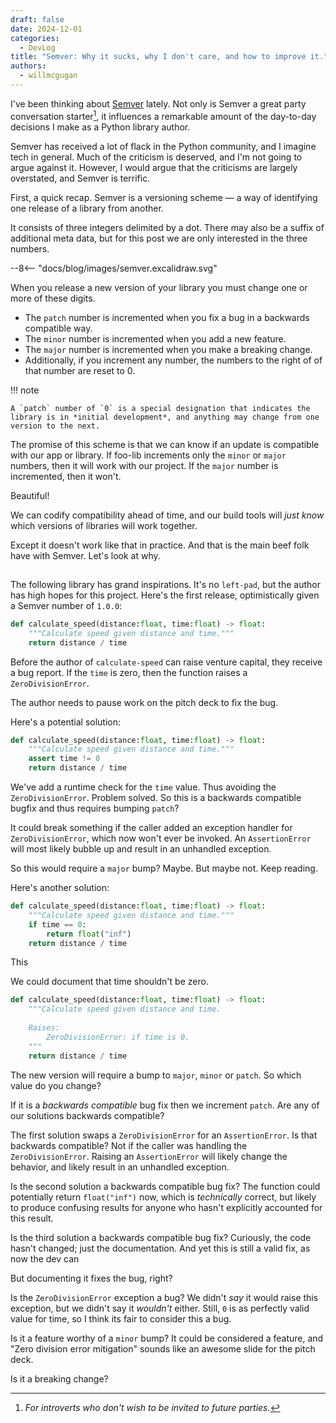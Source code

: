 ```yaml
---
draft: false
date: 2024-12-01
categories:
  - DevLog
title: "Semver: Why it sucks, why I don't care, and how to improve it."
authors:
  - willmcgugan
---
```


I've been thinking about [Semver](https://semver.org/) lately.
Not only is Semver a great party conversation starter[^1], it influences a remarkable amount of the day-to-day decisions I make as a Python library author.

Semver has received a lot of flack in the Python community, and I imagine tech in general.
Much of the criticism is deserved, and I'm not going to argue against it.
However, I would argue that the criticisms are largely overstated, and Semver is terrific.

First, a quick recap.
Semver is a versioning scheme &mdash; a way of identifying one release of a library from another.

It consists of three integers delimited by a dot.
There may also be a suffix of additional meta data, but for this post we are only interested in the three numbers.

<div class="excalidraw">
--8<-- "docs/blog/images/semver.excalidraw.svg"
</div>

When you release a new version of your library you must change one or more of these digits.

- The `patch` number is incremented when you fix a bug in a backwards compatible way.
- The `minor` number is incremented when you add a new feature.
- The `major` number is incremented when you make a breaking change.
- Additionally, if you increment any number, the numbers to the right of of that number are reset to 0.

!!! note

    A `patch` number of `0` is a special designation that indicates the library is in *initial development*, and anything may change from one version to the next.

The promise of this scheme is that we can know if an update is compatible with our app or library.
If foo-lib increments only the `minor` or `major` numbers, then it will work with our project.
If the `major` number is incremented, then it won't.

Beautiful!

We can codify compatibility ahead of time, and our build tools will *just know* which versions of libraries will work together.

Except it doesn't work like that in practice.
And that is the main beef folk have with Semver.
Let's look at why.

## 

The following library has grand inspirations.
It's no `left-pad`, but the author has high hopes for this project.
Here's the first release, optimistically given a Semver number of `1.0.0`:

```python
def calculate_speed(distance:float, time:float) -> float:
    """Calculate speed given distance and time."""
    return distance / time
```

Before the author of `calculate-speed` can raise venture capital, they receive a bug report.
If the `time` is zero, then the function raises a `ZeroDivisionError`.

The author needs to pause work on the pitch deck to fix the bug.

Here's a potential solution:

```python
def calculate_speed(distance:float, time:float) -> float:
    """Calculate speed given distance and time."""
    assert time != 0
    return distance / time
```

We've add a runtime check for the `time` value.
Thus avoiding the `ZeroDivisionError`.
Problem solved.
So this is a backwards compatible bugfix and thus requires bumping `patch`?

It could break something if the caller added an exception handler for `ZeroDivisionError`, which now won't ever be invoked.
An `AssertionError` will most likely bubble up and result in an unhandled exception. 

So this would require a `major` bump? Maybe. But maybe not. Keep reading.

Here's another solution:

```python
def calculate_speed(distance:float, time:float) -> float:
    """Calculate speed given distance and time."""
    if time == 0:
        return float("inf")
    return distance / time
```

This 


We could document that time shouldn't be zero.

```python
def calculate_speed(distance:float, time:float) -> float:
    """Calculate speed given distance and time.
    
    Raises:
        ZeroDivisionError: if time is 0.
    """    
    return distance / time
```

The new version will require a bump to `major`, `minor` or `patch`.
So which value do you change?

If it is a *backwards compatible* bug fix then we increment `patch`.
Are any of our solutions backwards compatible?

The first solution swaps a `ZeroDivisionError` for an `AssertionError`.
Is that backwards compatible?
Not if the caller was handling the `ZeroDivisionError`.
Raising an `AssertionError` will likely change the behavior, and likely result in an unhandled exception.

Is the second solution a backwards compatible bug fix?
The function could potentially return `float("inf")` now, which is *technically* correct, but likely to produce confusing results for anyone who hasn't explicitly accounted for this result.

Is the third solution a backwards compatible bug fix?
Curiously, the code hasn't changed; just the documentation.
And yet this is still a valid fix, as now the dev can 


But documenting it fixes the bug, right?



Is the `ZeroDivisionError` exception a bug?
We didn't *say* it would raise this exception, but we didn't say it *wouldn't* either.
Still, `0` is as perfectly valid value for time, so I think its fair to consider this a bug.

Is it a feature worthy of a `minor` bump?
It could be considered a feature, and "Zero division error mitigation" sounds like an awesome slide for the pitch deck.

Is it a breaking change?



[^1]: *For introverts who don't wish to be invited to future parties.*

